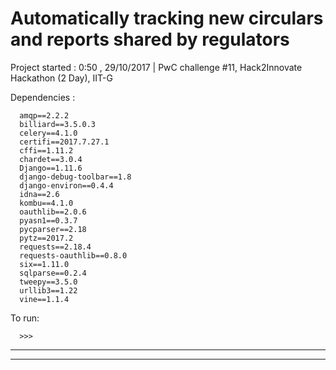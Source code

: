 # Automatically tracking new circulars and reports shared by regulators

Project started : 0:50 , 29/10/2017 | PwC challenge #11, Hack2Innovate Hackathon (2 Day), IIT-G


Dependencies :
          
      amqp==2.2.2
      billiard==3.5.0.3
      celery==4.1.0
      certifi==2017.7.27.1
      cffi==1.11.2
      chardet==3.0.4
      Django==1.11.6
      django-debug-toolbar==1.8
      django-environ==0.4.4
      idna==2.6
      kombu==4.1.0
      oauthlib==2.0.6
      pyasn1==0.3.7
      pycparser==2.18
      pytz==2017.2
      requests==2.18.4
      requests-oauthlib==0.8.0
      six==1.11.0
      sqlparse==0.2.4
      tweepy==3.5.0
      urllib3==1.22
      vine==1.1.4
      
 To run:
 
      >>>


------------------------------------------------------------------------------------------------



------------------------------------------------------------------------------------------------

